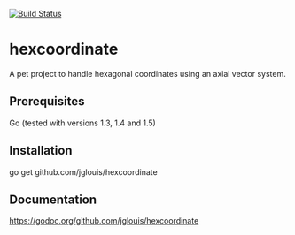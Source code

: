 [![Build Status](https://travis-ci.org/jglouis/hexcoordinate.svg?branch=master)](https://travis-ci.org/jglouis/hexcoordinate)

# hexcoordinate

A pet project to handle hexagonal coordinates using an axial vector system.

## Prerequisites

Go (tested with versions 1.3, 1.4 and 1.5)

## Installation

go get github.com/jglouis/hexcoordinate

## Documentation

https://godoc.org/github.com/jglouis/hexcoordinate
